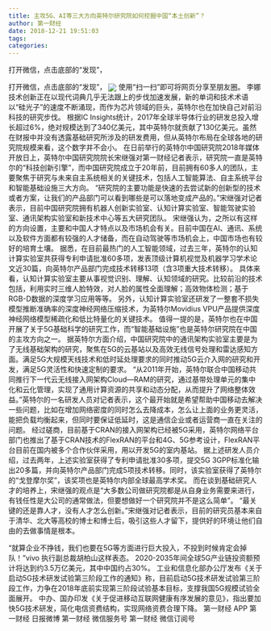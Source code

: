 ```yaml
---
title: 主攻5G、AI等三大方向英特尔研究院如何挖掘中国“本土创新”？
author: 第一财经
date: 2018-12-21 19:51:03
tags: 
categories: 
---
```

打开微信，点击底部的“发现”，
<!-- more -->
打开微信，点击底部的“发现”，
<img align="center" border="0" src="https://imgcdn.yicai.com/uppics/images/2018/12/c3f3486bc70f6e0c07fef082c1b99093.jpg" />
使用“扫一扫”即可将网页分享至朋友圈。
李娜
技术创新正在以现代词典几乎无法跟上的步伐加速发展，新的单词和技术术语以“硅光子”的速度不断涌现，而作为芯片领域的巨头，英特尔也在加快自己对前沿科技的研究步伐。
根据IC Insights统计，2017年全球半导体行业的研发总投入增长超过6%，绝对规模达到了340亿美元，其中英特尔就贡献了130亿美元。虽然在财报中并没有透露基础研究所涉及的研发费用，但从英特尔布局在全球各地的研究院规模来看，这个数字并不会小。
在日前举行的英特尔中国研究院2018年媒体开放日上，英特尔中国研究院院长宋继强对第一财经记者表示，研究院一直是英特尔的“科技创新引擎”，而中国研究院成立于20年前，目前拥有60多人的团队，主要聚焦于研究与未来自主系统相关的关键技术，包括人工智能算法、自主系统平台和智能基础设施三大方向。
“研究院的主要功能是快速的去尝试新的创新型的技术或者方案，让我们的产品部门可以看到哪些是可以落地变成产品的。”宋继强对记者表示，目前中国研究院拥有机器人创新实验室、认知计算实验室、智能驾驶实验室、通讯架构实验室和新技术中心等五大研究团队。
宋继强认为，之所以有这样的方向设置，主要和中国人才特点以及市场机会有关。目前中国在AI、通讯、系统以及软件方面都有较强的人才储备，而在自动驾驶等市场机会上，中国市场也有较好的培育土壤。
据悉，在目前最热门的人工智能领域，过去三年，英特尔的认知计算实验室共获得专利申请批准60多项，发表顶级计算机视觉及机器学习学术论文近30篇，向英特尔产品部门完成技术转移13项（含3项重大技术转移）。
具体来看，认知计算实验室主要从事视觉识别、理解、认知领域的研究。比较前沿的技术包括，利用实时三维人脸特效，对人脸的属性全面理解；高效物体检测；基于RGB-D数据的深度学习应用等等。
另外，认知计算实验室还研发了一整套不损失模型推断准确率的深度神经网络压缩技术，为英特尔Movidius VPU产品提供深度神经网络模型稀疏化和低比特量化的关键技术。
值得一提的是，英特尔也在中国开展了关于5G基础科学的研究工作，而“智能基础设施”也是英特尔研究院在中国的主攻方向之一。
据英特尔方面介绍，中国研究院中的通讯架构实验室主要是为了无线基础架构的研究，聚焦在5G的云基站以及高效无线信号处理和雷达感知方面。满足5G大规模天线技术和低时延处理要求的同时推动5G云介入网的研究和开发，满足5G灵活性和快速定制的要求。
“从2011年开始，英特尔联合中国移动共同推行下一代云无线接入网架构Cloud—RAM的研究，通过基带处理单元的集中化和云化管理，实现了通用计算资源的共享和动态分配，从而提升了网络整体效益。”英特尔的一名研发人员对记者表示，这个最开始就是希望帮助中国移动去解决一些问题，比如在增加网络密度的同时怎么去降成本，怎么让上面的业务更灵活，能把负载均衡起来，但同时要保证低延时，这是通信企业或者运营商一直在关注的问题。
经过磋商，目前基于CRAN的接入网架构已经被5G采用，英特尔网络平台部门也推出了基于CRAN技术的FlexRAN的平台和4G、5G参考设计，FlexRAN平台目前在国内被多个合作伙伴采用，用以开发5G的室内基站。
据上述研发人员介绍，过去两年，上述实验室获得了专利申请批准30多项，提交5G 3GPP标准化输出20多篇，并向英特尔产品部门完成5项技术转移。同时，该实验室获得了英特尔的“戈登摩尔奖”，该奖项也是英特尔内部全球最高学术奖。
而在谈到基础研究人才的培养上，宋继强的观点是“大多数公司做研究院都是从自身业务需要来进行，有钱任性是大公司的通常做法，但要想做好一个研究院并不是这么简单”。
“最关键的还是靠人才，没有人才怎么创新。”宋继强对记者表示，目前的研究员基本来自于清华、北大等高校的博士和博士后，吸引这些人才留下，提供好的环境让他们自由的去做事情是根本。
 
 
“就算企业不挣钱，我们也要在5G等方面进行巨大投入，不投到时候肯定会掉队！”vivo 执行副总裁胡柏山这样表态。
2020-2035年间全球5G产业链投资额预计将达到约3.5万亿美元，其中中国约占30%。
工业和信息化部办公厅发布《关于启动5G技术研发试验第三阶段工作的通知》称，目前启动5G技术研发试验第三阶段工作，力争在2018年底前实现第三阶段试验基本目标，支撑我国5G规模试验全面展开。
中办、国办印发《关于促进移动互联网健康有序发展的意见》，指出要加快5G技术研发，简化电信资费结构，实现网络资费合理下降。
第一财经
APP
第一财经
日报微博
第一财经
微信服务号
第一财经
微信订阅号
